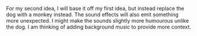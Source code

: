 For my second idea, I will base it off my first idea, but instead replace the dog with a monkey instead. The sound effects will also emit something more unexpected. I might make the sounds slightly more humourous unlike the dog. I am thinking of adding background music to provide more context.
